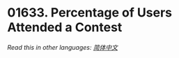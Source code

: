 # 01633. Percentage of Users Attended a Contest

  _Read this in other languages:_
    [_简体中文_](README.zh-CN.md)

